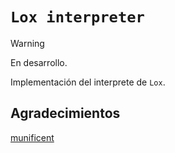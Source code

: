 # `Lox interpreter`

> [!WARNING]
> En desarrollo.

Implementación del interprete de `Lox`.

## Agradecimientos

[munificent](https://github.com/munificent) 

